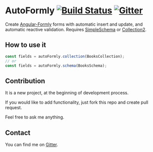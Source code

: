 AutoFormly [![Build Status](https://travis-ci.org/wieldo/meteor-autoformly.svg)](https://travis-ci.org/wieldo/meteor-autoformly) [![Gitter](https://badges.gitter.im/Join%20Chat.svg)](https://gitter.im/wieldo/meteor-autoformly?utm_source=badge&utm_medium=badge&utm_campaign=pr-badge&utm_content=badge)
==========
Create [Angular-Formly] forms with automatic insert and update, and automatic reactive validation. Requires [SimpleSchema] or [Collection2].

## How to use it

```javascript
const fields = autoFormly.collection(BooksCollection);
// or
const fields = autoFormly.schema(BooksSchema);
```

## Contribution
It is a new project, at the beginning of development process.

If you would like to add functionality, just fork this repo and create pull request.

Feel free to ask me anything.

## Contact
You can find me on [Gitter].


[Angular-Formly]: http://angular-formly.com
[SimpleSchema]: http://github.com/aldeed/meteor-simple-schema
[Collection2]: http://github.com/aldeed/meteor-collection2
[AutoForm]: http://github.com/aldeed/meteor-autoform
[Gitter]: https://gitter.im/wieldo/meteor-autoformly